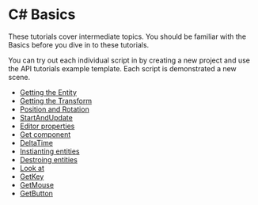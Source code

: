 # C# Basics
These tutorials cover intermediate topics. You should be familiar with the Basics before you dive in to these tutorials.

You can try out each individual script in by creating a new project and use the API tutorials example template. Each script is demonstrated a new scene.

* [Getting the Entity](entity.md)
* [Getting the Transform](transform.md)
* [Position and Rotation](positionAndRotation.md) 
* [StartAndUpdate](startAndUpdate.md) 
* [Editor properties](editorproperties.md) 
* [Get component](getcomponent.md) 
* [DeltaTime](deltaTime.md) 
* [Instianting entities](instantiatingentities.md) 
* [Destroing entities](destroyingentities.md) 
* [Look at](lookAt.md) 
* [GetKey](getKey.md) 
* [GetMouse](getMouse.md) 
* [GetButton](getButton.md) 